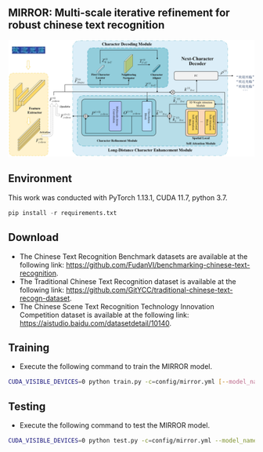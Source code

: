 ## MIRROR: Multi-scale iterative refinement for robust chinese text recognition

![architecture](./architecture.jpg)

## Environment
This work was conducted with PyTorch 1.13.1, CUDA 11.7, python 3.7.
```python
pip install -r requirements.txt
```

## Download
* The Chinese Text Recognition Benchmark datasets are available at the following link: https://github.com/FudanVI/benchmarking-chinese-text-recognition.
* The Traditional Chinese Text Recognition dataset is available at the following link: https://github.com/GitYCC/traditional-chinese-text-recogn-dataset.
* The Chinese Scene Text Recognition Technology Innovation Competition dataset is available at the following link: https://aistudio.baidu.com/datasetdetail/10140.

## Training
* Execute the following command to train the MIRROR model.
```bash
CUDA_VISIBLE_DEVICES=0 python train.py -c=config/mirror.yml [--model_name=mirror] [--enc_version=base] [--iters=2] [--num_sa_layers=1] [--num_mg_layers=1] [--max_len=32]
```
## Testing

- Execute the following command to test the MIRROR model.

```bash
CUDA_VISIBLE_DEVICES=0 python test.py -c=config/mirror.yml --model_name=mirror [--enc_version=base] [--iters=2] [--num_sa_layers=1] [--num_mg_layers=1]
```

